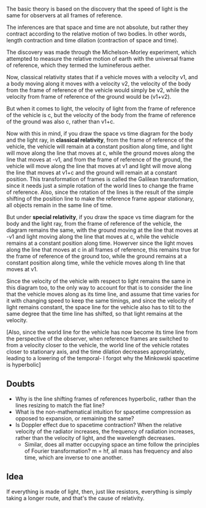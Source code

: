 The basic theory is based on the discovery that the speed of light is the same for observers at all frames of reference.

The inferences are that space and time are not absolute, but rather they contract according to the relative motion of two bodies. In other words, length contraction and time dilation (contraction of space and time).

The discovery was made through the Michelson-Morley experiment, which attempted to measure the relative motion of earth with the universal frame of reference, which they termed the lumineferous aether.

Now, classical relativity states that if a vehicle moves with a velocity v1, and a body moving along it moves with a velocity v2, the velocity of the body from the frame of reference of the vehicle would simply be v2, while the velocity from frame of reference of the ground would be (v1+v2).

But when it comes to light, the velocity of light from the frame of reference of the vehicle is c, but the velocity of the body from the frame of reference of the ground was also c, rather than v1+c.

Now with this in mind, if you draw the space vs time diagram for the body and the light ray, in **classical relativity**, from the frame of reference of the vehicle, the vehicle will remain at a constant position along time, and light will move along the line that moves at c, while the ground moves along the line that moves at -v1, and from the frame of reference of the ground, the vehicle will move along the line that moves at v1 and light will move along the line that moves at v1+c and the ground will remain at a constant position. This transformation of frames is called the Galilean transformation, since it needs just a simple rotation of the world lines to change the frame of reference. Also, since the rotation of the lines is the result of the simple shifting of the position line to make the reference frame appear stationary, all objects remain in the same line of time.

But under **special relativity**, if you draw the space vs time diagram for the body and the light ray, from the frame of reference of the vehicle, the diagram remains the same, with the ground moving at the line that moves at -v1 and light moving along the line that moves at c, while the vehicle remains at a constant position along time. Howerver since the light moves along the line that moves at c in all frames of reference, this remains true for the frame of reference of the ground too, while the ground remains at a constant position along time, while the vehicle moves along th line that moves at v1.

Since the velocity of the vehicle with respect to light remains the same in this diagram too, to the only way to account for that is to consider the line that the vehicle moves along as its time line, and assume that time varies for it with changing speed to keep the same timings, and since the velocity of light remains constant, the space line for the vehicle also has to tilt to the same degree that the time line has shifted, so that light remains at the velocity. 

[Also, since the world line for the vehicle has now become its time line from the perspective of the observer, when reference frames are switched to from a velocity closer to the vehicle, the world line of the vehicle rotates closer to stationary axis, and the time dilation decreases appropriately, leading to a lowering of the temporal- I forgot why the Minkowski spacetime is hyperbolic]


## Doubts
- Why is the line shifting frames of references hyperbolic, rather than the lines resizing to match the flat line?
- What is the non-mathematical intuition for spacetime compression as opposed to expansion, or remaining the same?
- Is Doppler effect due to spacetime contraction? When the relative velocity of the radiator increases, the frequency of radiation increases, rather than the velocity of light, and the wavelength decreases.
  - Similar, does all matter occupying space an time follow the principles of Fourier transformation? m = hf, all mass has frequency and also time, which are inverse to one another. 

## Idea
If everything is made of light, then, just like resistors, everything is simply taking a longer route, and that's the cause of relativity.
